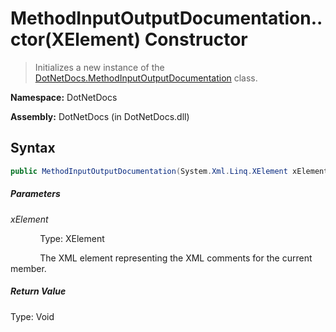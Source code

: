 # MethodInputOutputDocumentation..ctor(XElement) Constructor
> Initializes a new instance of the [DotNetDocs.MethodInputOutputDocumentation](https://www.google.com/search?q=DotNetDocs.MethodInputOutputDocumentation&btnI=) class.

**Namespace:** DotNetDocs

**Assembly:** DotNetDocs (in DotNetDocs.dll)
## Syntax
```csharp
public MethodInputOutputDocumentation(System.Xml.Linq.XElement xElement);
```
##### Parameters
*xElement*

&nbsp;&nbsp;&nbsp;&nbsp;&nbsp;&nbsp;&nbsp;&nbsp;&nbsp;&nbsp;&nbsp;&nbsp;Type: XElement

&nbsp;&nbsp;&nbsp;&nbsp;&nbsp;&nbsp;&nbsp;&nbsp;&nbsp;&nbsp;&nbsp;&nbsp;The XML element representing the XML comments for the current member.


##### Return Value
Type: Void



